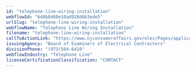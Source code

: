 ```yaml
---
id: "telephone-line-wiring-installation"
webflowId: "640b8468e10ad928d6b3ede5"
urlSlug: "telephone-line-wiring-installation"
webflowName: "Telephone Line Wiring Installation"
filename: "telephone-line-wiring-installation"
callToActionLink: "https://www.njconsumeraffairs.gov/elec/Pages/applications.aspx"
issuingAgency: "Board of Examiners of Electrical Contractors"
divisionPhone: "(973)504-6410"
webflowIndustry: "Telephone Line"
licenseCertificationClassification: "CONTACT"
---
```

